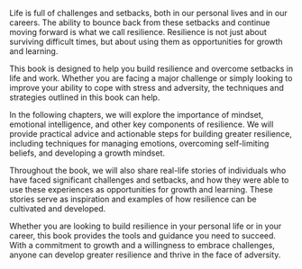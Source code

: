 
Life is full of challenges and setbacks, both in our personal lives and in our careers. The ability to bounce back from these setbacks and continue moving forward is what we call resilience. Resilience is not just about surviving difficult times, but about using them as opportunities for growth and learning.

This book is designed to help you build resilience and overcome setbacks in life and work. Whether you are facing a major challenge or simply looking to improve your ability to cope with stress and adversity, the techniques and strategies outlined in this book can help.

In the following chapters, we will explore the importance of mindset, emotional intelligence, and other key components of resilience. We will provide practical advice and actionable steps for building greater resilience, including techniques for managing emotions, overcoming self-limiting beliefs, and developing a growth mindset.

Throughout the book, we will also share real-life stories of individuals who have faced significant challenges and setbacks, and how they were able to use these experiences as opportunities for growth and learning. These stories serve as inspiration and examples of how resilience can be cultivated and developed.

Whether you are looking to build resilience in your personal life or in your career, this book provides the tools and guidance you need to succeed. With a commitment to growth and a willingness to embrace challenges, anyone can develop greater resilience and thrive in the face of adversity.
